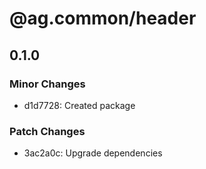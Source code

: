# @ag.common/header

## 0.1.0

### Minor Changes

- d1d7728: Created package

### Patch Changes

- 3ac2a0c: Upgrade dependencies
